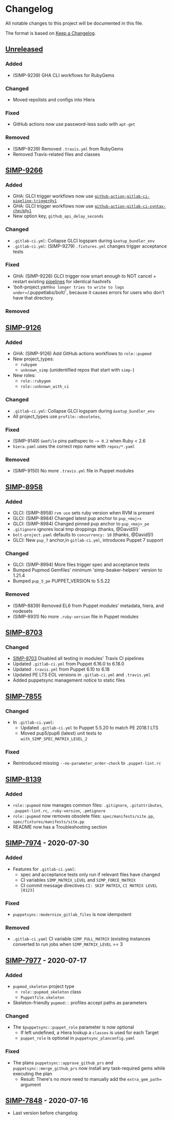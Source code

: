 # Changelog

All notable changes to this project will be documented in this file.

The format is based on [Keep a Changelog](https://keepachangelog.com/en/1.0.0/).

## [Unreleased]

### Added

- (SIMP-9239) GHA CLI workflows for RubyGems

### Changed

- Moved repolists and configs into Hiera

### Fixed

- GitHub actions now use password-less sudo with `apt-get`

### Removed

- (SIMP-9239) Removed `.travis.yml` from RubyGems
- Removed Travis-related files and classes

## [SIMP-9266]

### Added

- GHA: GLCI trigger workflows now use
  [`github-action-gitlab-ci-pipeline-trigger@v1`](https://github.com/simp/github-action-gitlab-ci-pipeline-trigger)
- GHA: GLCI trigger workflows now use
  [`github-action-gitlab-ci-syntax-check@v1`](https://github.com/simp/github-action-gitlab-ci-syntax-check)
- New option key, `github_api_delay_seconds`

### Changed

- `.gitlab-ci.yml`: Collapse GLCI logspam during `&setup_bundler_env`
- `.gitlab-ci.yml`: (SIMP-9279) `.fixtures.yml` changes trigger acceptance
  tests

### Fixed

- GHA: (SIMP-9226) GLCI trigger now smart enough to NOT cancel + restart
  existing [pipelines](pipelines) for identical hashrefs
- 'bolt-project.yaml` no longer tries to write to logs under
  `~/.puppetlabs/bolt/`, because it causes errors for users who don't have that
  directory.

### Removed


## [SIMP-9126]

### Added

- GHA: (SIMP-9126) Add GitHub actions workflows to `role::pupmod`
- New project_types:
  - `rubygem`
  - `unknown_simp` (unidentified repos that start with `simp-`)
- New roles:
  - `role::rubygem`
  - `role::unknown_with_ci`

### Changed

- `.gitlab-ci.yml`: Collapse GLCI logspam during `&setup_bundler_env`
- All project_types use `profile::obsoletes`,

### Fixed

- (SIMP-9149) `Gemfile` pins pathspec to `~> 0.2` when Ruby < 2.6
- `hiera.yaml` uses the correct repo name with `repos/*.yaml`

### Removed

- (SIMP-9150) No more `.travis.yml` file in Puppet modules

## [SIMP-8958]

### Added

- GLCI: (SIMP-8958) `rvm use` sets ruby version when RVM is present
- GLCI: (SIMP-8984) Changed latest pup anchor to `pup_<maj>x`
- GLCI: (SIMP-8984) Changed pinned pup anchor to `pup_<maj>_pe`
- `.gitignore` ignores local tmp droppings (thanks, @DavidS!)
- `bolt-project.yaml` defaults to `concurrency: 10` (thanks, @DavidS!)
- GLCI: New `pup_7` anchor,in `gitlab-ci.yml`, introduces Puppet 7 support

### Changed

- GLCI: (SIMP-8994) More files trigger spec and acceptance tests
- Bumped Pupmod Gemfiles' minimum 'simp-beaker-helpers' version to 1.21.4
- Bumped `pup_5_pe` PUPPET_VERSION to 5.5.22

### Removed

- (SIMP-8839) Removed EL6 from Puppet modules' metadata, hiera, and nodesets
- (SIMP-8931) No more `.ruby-version` file in Puppet modules

## [SIMP-8703]

### Changed

- [SIMP-8703] Disabled all testing in modules' Travis CI pipelines
- Updated `.gitlab-ci.yml` from Puppet 6.16.0 to 6.18.0
- Updated `.travis.yml` from Puppet 6.10 to 6.18
- Updated PE LTS EOL versions in `.gitlab-ci.yml` and `.travis.yml`
- Added puppetsync management notice to static files

## [SIMP-7855]

### Changed

- In `.gitlab-ci.yaml`:
  - Updated `.gitlab-ci.yml` to Puppet 5.5.20 to match PE 2018.1 LTS
  - Moved pup5/pup6 (latest) unit tests to `with_SIMP_SPEC_MATRIX_LEVEL_2`

### Fixed

- Reintroduced missing `--no-parameter_order-check` to `.puppet-lint.rc`


## [SIMP-8139]

### Added

- `role::pupmod` now manages common files: `.gitignore`,
  `.gitattributes`, `.puppet-lint.rc`, `.ruby-version`, `.pmtignore`
- `role::pupmod` now removes obsolete files: `spec/manifests/site.pp`,
  `spec/fixtures/manifests/site.pp`
- README now has a Troubleshooting section


## [SIMP-7974] - 2020-07-30

### Added

- Features for `.gitlab-ci.yaml`:
  - spec and acceptance tests only run if relevant files have changed
  - CI variables `SIMP_MATRIX_LEVEL` and `SIMP_FORCE_MATRIX`
  - CI commit message directives `CI: SKIP MATRIX`, `CI MATRIX LEVEL [0123]`

### Fixed

- `puppetsync::modernize_gitlab_files` is now idempotent

### Removed

- `.gitlab-ci.yaml` CI variable `SIMP_FULL_MATRIX` (existing instances
  converted to run jobs when `SIMP_MATRIX_LEVEL` == 3

## [SIMP-7977] - 2020-07-17

### Added

- `pupmod_skeleton` project type
  - `role::pupmod_skeleton` class
  - `Puppetfile.skeleton`
- Skeleton-friendly `pupmod::` profiles accept paths as parameters

### Changed

- The `$puppetsync::puppet_role` parameter is now optional
  - If left undefined, a Hiera lookup a `classes` is used for each Target
  - `puppet_role` is optional in `puppetsync_planconfig.yaml`

### Fixed

- The plans `puppetsync::approve_github_prs` and `puppetsync::merge_github_prs`
  now install any task-required gems while executing the plan
  - Result: There's no more need to manually add the `extra_gem_path=` argument

## [SIMP-7848] - 2020-07-16

- Last version before changelog

[SIMP-7848]: https://github.com/op-ct/puppetsync/releases/tag/SIMP-7848
[SIMP-7977]: https://github.com/op-ct/puppetsync/compare/SIMP-7848...SIMP-7977
[SIMP-7974]: https://github.com/op-ct/puppetsync/compare/SIMP-7977...SIMP-7974
[SIMP-8139]: https://github.com/op-ct/puppetsync/compare/SIMP-7974...SIMP-8139
[SIMP-7855]: https://github.com/op-ct/puppetsync/compare/SIMP-8139...SIMP-7855
[SIMP-8703]: https://github.com/op-ct/puppetsync/compare/SIMP-7855...SIMP-8703
[SIMP-8958]: https://github.com/op-ct/puppetsync/compare/SIMP-8703...SIMP-8958
[SIMP-9126]: https://github.com/op-ct/puppetsync/compare/SIMP-8958...SIMP-9126
[SIMP-9266]: https://github.com/op-ct/puppetsync/compare/SIMP-9126...SIMP-9266
[Unreleased]: https://github.com/op-ct/puppetsync/compare/SIMP-9266...HEAD
